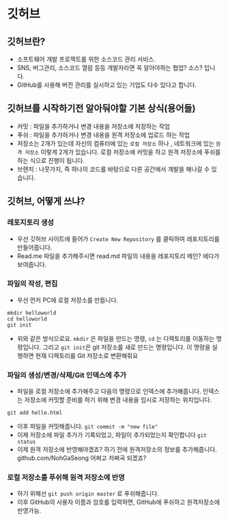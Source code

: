 # 깃허브
## 깃허브란?
- 소프트웨어 개발 프로젝트를 위한 소스코드 관리 서비스.
- SNS, 버그관리, 소스코드 열람 등등 개발자라면 꼭 알아야하는 협업? 소스? 입니다.
- GitHub를 사용해 버전 관리를 실시하고 있는 기업도 다수 있다고 합니다.

## 깃허브를 시작하기전 알아둬야할 기본 상식(용어들)
- 커밋 : 파일을 추가하거나 변경 내용을 저장소에 저장하는 작업
- 푸쉬 : 파일을 추가하거나 변경 내용을 원격 저장소에 업로드 하는 작업
- 저장소는 2개가 있는데 자신의 컴퓨터에 있는 `로컬 저장소` 하나 , 네트워크에 있는 `원격 저장소` 이렇게 2개가 있습니다. 로컬 저장소에 커밋을 하고 원격 저장소에 푸쉬를 하는 식으로 진행이 됩니다.
- 브렌치 : 나뭇가지, 즉 하나의 코드를 바탕으로 다른 공간에서 개발을 해나갈 수 있습니다.

## 깃허브, 어떻게 쓰냐?
### 레포지토리 생성
- 우선 깃허브 사이트에 들어가 `Create New Repository` 를 클릭하여 레포지토리를 만들어줍니다.
- Read.me 파일을 추가해주시면 read.md 파일의 내용을 레포지토리 메인? 에다가 보여줍니다.

### 파일의 작성, 편집
- 우선 먼저 PC에 로컬 저장소를 만듭니다.
```
mkdir helloworld
cd helloworld
git init
```
- 위와 같은 방식으로요. `mkdir` 은 파일을 만드는 명령, `cd` 는 디렉토리를 이동하는 명령입니다. 그리고 `git init`은 git 저장소를 새로 만드는 명령입니다. 이 명령을 실행하면 현재 디렉토리를 Git 저장소로 변환해줘요

### 파일의 생성/변경/삭제/Git 인덱스에 추가
- 파일을 로컬 저장소에 추가해주고 다음의 명령으로 인덱스에 추가해줍니다. 인덱스는 저장소에 커밋할 준비를 하기 위해 변경 내용을 임시로 저장하는 위치입니다.
```
git add hello.html
```
- 이후 파일을 커밋해줍니다.
`git commit -m "new file"`
- 이제 저장소에 파일 추가가 기록되었고, 파일이 추가되었는지 확인합니다
`git status`
-  이제 원격 저장소에 반영해야겠죠? 하기 전에 원격저장소의 정보를 추가해줍니다. github.com/NohGaSeong 어쩌고 저쩌곡 되겠죠?

### 로컬 저장소를 푸쉬해 원격 저장소에 반영
- 하기 위해선 `git push origin master` 로 푸쉬해줍니다.
- 이후 GitHub의 사용자 이름과 암호를 입력하면,  GitHub에 푸쉬하고 원격저장소에 반영가능.
